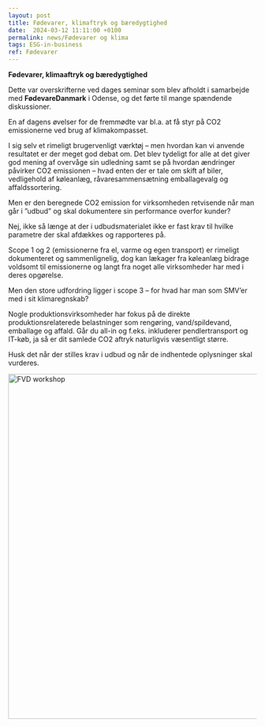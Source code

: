 ```yaml
---
layout: post
title: Fødevarer, klimaftryk og bæredygtighed
date:  2024-03-12 11:11:00 +0100
permalink: news/Fødevarer og klima
tags: ESG-in-business 
ref: Fødevarer
---
```

**Fødevarer, klimaaftryk og bæredygtighed**

Dette var overskrifterne ved dages seminar som blev afholdt i samarbejde med **FødevareDanmark** i Odense, og det førte til mange spændende diskussioner. 
 
En af dagens øvelser for de fremmødte var bl.a. at få styr på CO2 emissionerne ved brug af klimakompasset. 

I sig selv et rimeligt brugervenligt værktøj – men hvordan kan vi anvende resultatet er der meget god debat om. Det blev tydeligt for alle at det giver god mening af overvåge sin udledning samt se på hvordan ændringer påvirker CO2 emissionen – hvad enten der er tale om skift af biler, vedligehold af køleanlæg, råvaresammensætning emballagevalg og affaldssortering. 

Men er den beregnede CO2 emission for virksomheden retvisende når man går i ”udbud” og skal dokumentere sin performance overfor kunder? 
 
Nej, ikke så længe at der i udbudsmaterialet ikke er fast krav til hvilke parametre der skal afdækkes og rapporteres på. 
 
Scope 1 og 2 (emissionerne fra el, varme og egen transport) er rimeligt dokumenteret og sammenlignelig, dog kan lækager fra køleanlæg bidrage voldsomt til emissionerne og langt fra noget alle virksomheder har med i deres opgørelse.
 
Men den store udfordring ligger i scope 3 – for hvad har man som SMV’er med i sit klimaregnskab? 
 
Nogle produktionsvirksomheder har fokus på de direkte produktionsrelaterede belastninger som rengøring, vand/spildevand, emballage og affald. Går du all-in og f.eks. inkluderer pendlertransport og IT-køb, ja så er dit samlede CO2 aftryk naturligvis væsentligt større.
 
Husk det når der stilles krav i udbud og når de indhentede oplysninger skal vurderes. 

<img width="700" alt="FVD workshop" src="https://github.com/FoodEfficiency/esg-business.github.io/assets/75361000/78c39ae0-4e89-497c-a34e-41220e836780">
